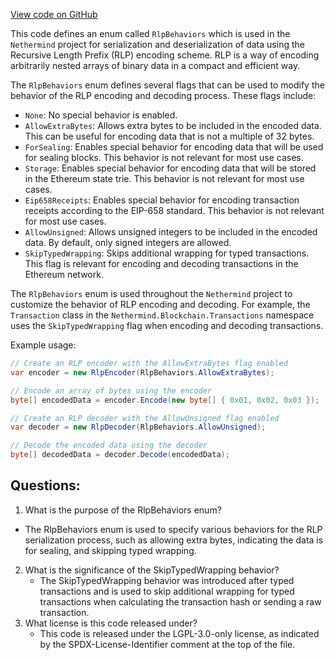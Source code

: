 [View code on GitHub](https://github.com/nethermindeth/nethermind/Nethermind.Serialization.Rlp/RlpBehaviors.cs)

This code defines an enum called `RlpBehaviors` which is used in the `Nethermind` project for serialization and deserialization of data using the Recursive Length Prefix (RLP) encoding scheme. RLP is a way of encoding arbitrarily nested arrays of binary data in a compact and efficient way. 

The `RlpBehaviors` enum defines several flags that can be used to modify the behavior of the RLP encoding and decoding process. These flags include:
- `None`: No special behavior is enabled.
- `AllowExtraBytes`: Allows extra bytes to be included in the encoded data. This can be useful for encoding data that is not a multiple of 32 bytes.
- `ForSealing`: Enables special behavior for encoding data that will be used for sealing blocks. This behavior is not relevant for most use cases.
- `Storage`: Enables special behavior for encoding data that will be stored in the Ethereum state trie. This behavior is not relevant for most use cases.
- `Eip658Receipts`: Enables special behavior for encoding transaction receipts according to the EIP-658 standard. This behavior is not relevant for most use cases.
- `AllowUnsigned`: Allows unsigned integers to be included in the encoded data. By default, only signed integers are allowed.
- `SkipTypedWrapping`: Skips additional wrapping for typed transactions. This flag is relevant for encoding and decoding transactions in the Ethereum network.

The `RlpBehaviors` enum is used throughout the `Nethermind` project to customize the behavior of RLP encoding and decoding. For example, the `Transaction` class in the `Nethermind.Blockchain.Transactions` namespace uses the `SkipTypedWrapping` flag when encoding and decoding transactions.

Example usage:
```csharp
// Create an RLP encoder with the AllowExtraBytes flag enabled
var encoder = new RlpEncoder(RlpBehaviors.AllowExtraBytes);

// Encode an array of bytes using the encoder
byte[] encodedData = encoder.Encode(new byte[] { 0x01, 0x02, 0x03 });

// Create an RLP decoder with the AllowUnsigned flag enabled
var decoder = new RlpDecoder(RlpBehaviors.AllowUnsigned);

// Decode the encoded data using the decoder
byte[] decodedData = decoder.Decode(encodedData);
```
## Questions: 
 1. What is the purpose of the RlpBehaviors enum?
   - The RlpBehaviors enum is used to specify various behaviors for the RLP serialization process, such as allowing extra bytes, indicating the data is for sealing, and skipping typed wrapping.
2. What is the significance of the SkipTypedWrapping behavior?
   - The SkipTypedWrapping behavior was introduced after typed transactions and is used to skip additional wrapping for typed transactions when calculating the transaction hash or sending a raw transaction.
3. What license is this code released under?
   - This code is released under the LGPL-3.0-only license, as indicated by the SPDX-License-Identifier comment at the top of the file.